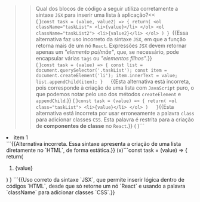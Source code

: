 >>Qual dos blocos de código a seguir utiliza corretamente a sintaxe `JSX` para inserir uma lista à aplicação?<<  
( )```const task = (value, value2) => {
  return(
    <ol className="taskList">
      <li>{value}</li>
    </ol>
    <ol className="taskList2">
      <li>{value2}</li>
    </ol>
  )
}
```{{Essa alternativa faz uso incorreto da sintaxe `JSX`, em que a função retorna mais de um nó `React`. Expressões `JSX` devem retornar apenas um *"elemento pai/mãe"*, que, se necessário, pode encapsular várias `tags` ou *"elementos filhos"*.}}  
( )```const task = (value) => {
  const list = document.querySelector('.taskList');
  const item = document.createElement('li');
  item.innerText = value;
  list.appendChild(item);
}  
```{{Esta alternativa está incorreta, pois corresponde à criação de uma lista com `JavaScript` puro, o que podemos notar pelo uso dos métodos `createElement` e `appendChild`.}}
( )```const task = (value) => {
  return(
    <ol class="taskList">
      <li>{value}</li>
    </ol>
  )  
}```{{Esta alternativa está incorreta por usar erroneamente a palavra `class` para adicionar classes `CSS`. Esta palavra é restrita para a criação de **componentes de classe** no `React`.}}
( )```<ol class="taskList">  
  <li>item 1</li>
</ol>
```{{Alternativa incorreta. Essa sintaxe apresenta a criação de uma lista diretamente no `HTML`, de forma estática.}}  
(x)```const task = (value) => {
  return(
    <ol className="taskList">
      <li>{value}</li>
    </ol>
  )
}  
```{{Uso correto da sintaxe `JSX`, que permite inserir lógica dentro de códigos `HTML`, desde que só retorne um nó `React` e usando a palavra `className` para adicionar classes `CSS`.}}  
